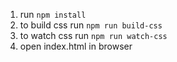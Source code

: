 1. run `npm install`
2. to build css run `npm run build-css`
3. to watch css run `npm run watch-css`
4. open index.html in browser
